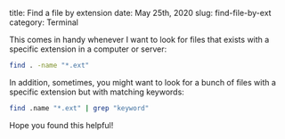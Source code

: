 title: Find a file by extension
date: May 25th, 2020
slug: find-file-by-ext
category: Terminal

This comes in handy whenever I want to look for files that exists with a specific extension in a computer or server:

```bash
find . -name "*.ext"
```

In addition, sometimes, you might want to look for a bunch of files with a specific extension but with matching keywords:

```bash
find .name "*.ext" | grep "keyword"
```

Hope you found this helpful!